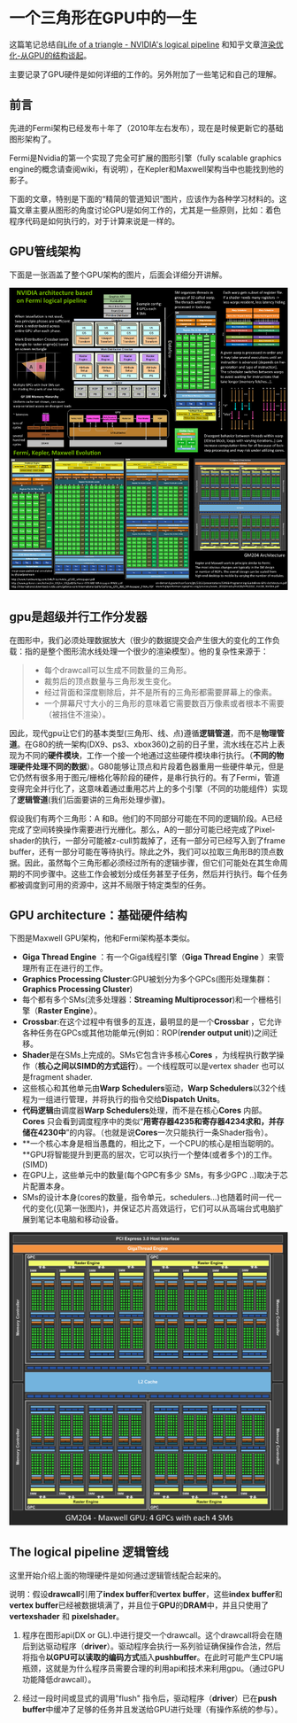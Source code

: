 # 一个三角形在GPU中的一生

这篇笔记总结自[Life of a triangle - NVIDIA's logical pipeline](https://developer.nvidia.com/content/life-triangle-nvidias-logical-pipeline) 和知乎文章[渲染优化-从GPU的结构谈起](https://blog.uwa4d.com/archives/USparkle_GPU.html)。

主要记录了GPU硬件是如何详细的工作的。另外附加了一些笔记和自己的理解。

## 前言

先进的Fermi架构已经发布十年了（2010年左右发布），现在是时候更新它的基础图形架构了。

Fermi是Nvidia的第一个实现了完全可扩展的图形引擎（fully scalable graphics engine的概念请查阅wiki，有说明），在Kepler和Maxwell架构当中也能找到他的影子。

下面的文章，特别是下面的“精简的管道知识”图片，应该作为各种学习材料的。这篇文章主要从图形的角度讨论GPU是如何工作的，尤其是一些原则，比如：着色程序代码是如何执行的，对于计算来说是一样的。

## GPU管线架构

下面是一张涵盖了整个GPU架构的图片，后面会详细分开讲解。

![NVIDIA's logical pipeline](%E4%B8%80%E4%B8%AA%E4%B8%89%E8%A7%92%E5%BD%A2%E5%9C%A8GPU%E4%B8%AD%E7%9A%84%E4%B8%80%E7%94%9F/fermipipeline.png)

## gpu是超级并行工作分发器

在图形中，我们必须处理数据放大（很少的数据提交会产生很大的变化的工作负载：指的是整个图形流水线处理一个很少的渲染模型）。他的复杂性来源于：

> * 每个drawcall可以生成不同数量的三角形。
> * 裁剪后的顶点数量与三角形发生变化。
> * 经过背面和深度剔除后，并不是所有的三角形都需要屏幕上的像素。
> * 一个屏幕尺寸大小的三角形的意味着它需要数百万像素或者根本不需要（被挡住不渲染）。

因此，现代gpu让它们的基本类型(三角形、线、点)遵循**逻辑管道**，而不是**物理管道**。在G80的统一架构(DX9、ps3、xbox360)之前的日子里，流水线在芯片上表现为不同的**硬件模块**，工作一个接一个地通过这些硬件模块串行执行。（**不同的物理硬件处理不同的数据**）。G80能够让顶点和片段着色器重用一些硬件单元，但是它仍然有很多用于图元/栅格化等阶段的硬件，是串行执行的。有了Fermi，管道变得完全并行化了，这意味着通过重用芯片上的多个引擎（不同的功能组件）实现了**逻辑管道**(我们后面要讲的三角形处理步骤)。

假设我们有两个三角形：A 和B。他们的不同部分可能在不同的逻辑阶段。A已经完成了空间转换操作需要进行光栅化。那么，A的一部分可能已经完成了Pixel-shader的执行，一部分可能被z-cull剪裁掉了，还有一部分可已经写入到了frame buffer，还有一部分可能在等待执行。除此之外，我们可以拉取三角形B的顶点数据。因此，虽然每个三角形都必须经过所有的逻辑步骤，但它们可能处在其生命周期的不同步骤中。这些工作会被划分成任务甚至子任务，然后并行执行。每个任务都被调度到可用的资源中，这并不局限于特定类型的任务。

## GPU architecture：基础硬件结构

下图是Maxwell GPU架构，他和Fermi架构基本类似。

* **Giga Thread Engine** ：有一个Giga线程引擎（**Giga Thread Engine** ）来管理所有正在进行的工作。
* **Graphics Processing Cluster**:GPU被划分为多个GPCs(图形处理集群：**Graphics Processing Cluster**)
* 每个都有多个SMs(流多处理器：**Streaming Multiprocessor**)和一个栅格引擎（**Raster Engine**）。
* **Crossbar**:在这个过程中有很多的互连，最明显的是一个**Crossbar** ，它允许各种任务在GPCs或其他功能单元(例如：ROP(**render output unit**))之间迁移。
* **Shader**是在SMs上完成的。SMs它包含许多核心**Cores** ，为线程执行数学操作（**核心之间以SIMD的方式运行**）。一个线程既可以是vertex shader 也可以是fragment shader.
* 这些核心和其他单元由**Warp Schedulers**驱动，**Warp Schedulers**以32个线程为一组进行管理，并将执行的指令交给**Dispatch Units**。
* **代码逻辑**由调度器**Warp Schedulers**处理，而不是在核心**Cores** 内部。**Cores** 只会看到调度程序中的类似“**用寄存器4235和寄存器4234求和，并存储在4230中**”的内容。（也就是说**Cores**一次只能执行一条Shader指令）。
* **一个核心本身是相当愚蠢的，相比之下，一个CPU的核心是相当聪明的。**GPU将智能提升到更高的层次，它可以执行一个整体(或者多个)的工作。(SIMD)
* 在GPU上，这些单元中的数量(每个GPC有多少 SMs，有多少GPC ..)取决于芯片配置本身。
* SMs的设计本身(cores的数量，指令单元，schedulers…)也随着时间一代一代的变化(见第一张图片)，并保证芯片高效运行，它们可以从高端台式电脑扩展到笔记本电脑和移动设备。

![fermipipeline_maxwell_gpu](%E4%B8%80%E4%B8%AA%E4%B8%89%E8%A7%92%E5%BD%A2%E5%9C%A8GPU%E4%B8%AD%E7%9A%84%E4%B8%80%E7%94%9F/fermipipeline_maxwell_gpu.png)

## The logical pipeline 逻辑管线

这里开始介绍上面的物理硬件是如何通过逻辑管线配合起来的。

说明：假设**drawcall**引用了**index buffer**和**vertex buffer**，这些**index buffer**和**vertex buffer**已经被数据填满了，并且位于**GPU**的**DRAM**中，并且只使用了**vertexshader** 和 **pixelshader**。



1. 程序在图形api(DX or GL).中进行提交一个drawcall。这个drawcall将会在随后到达驱动程序（**driver**）。驱动程序会执行一系列验证确保操作合法，然后将指令**以GPU可以读取的编码方式**插入**pushbuffer**。在此时可能产生CPU端瓶颈，这就是为什么程序员需要合理的利用api和技术来利用gpu。（通过GPU功能降低drawcall）。



2. 经过一段时间或显式的调用"flush" 指令后，驱动程序（**driver**）已在**push buffer**中缓冲了足够的任务并且发送给GPU进行处理（有操作系统的参与）。





